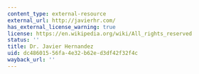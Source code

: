 ```yaml
---
content_type: external-resource
external_url: http://javierhr.com/
has_external_license_warning: true
license: https://en.wikipedia.org/wiki/All_rights_reserved
status: ''
title: Dr. Javier Hernandez
uid: dc486015-56fa-4e32-b62e-d3df42f32f4c
wayback_url: ''
---
```

